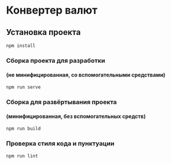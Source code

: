 # Конвертер валют

## Установка проекта
```
npm install
```

### Сборка проекта для разработки  
#### (не минифицированная, со вспомогательными средствами)
```
npm run serve
```

### Сборка для развёртывания проекта
#### (минифицированная, без вспомогательных средств)
```
npm run build
```

### Проверка стиля кода и пунктуации
```
npm run lint
```
